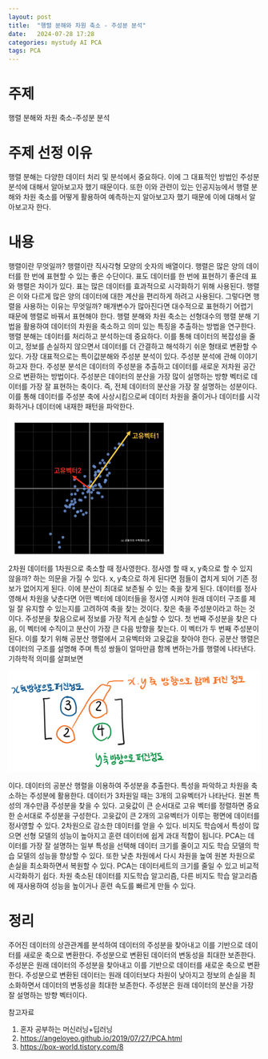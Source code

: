 ```yaml
---
layout: post
title:  "행렬 분해와 차원 축소 - 주성분 분석"
date:   2024-07-28 17:28
categories: mystudy AI PCA
tags: PCA
---
```



# 주제
행렬 분해와 차원 축소-주성분 분석

# 주제 선정 이유
행렬 분해는 다양한 데이터 처리 및 분석에서 중요하다. 이에 그 대표적인 방법인 주성분 분석에 대해서 알아보고자 했기 때문이다. 또한 이와 관련이 있는 인공지능에서 행렬 분해와 차원 축소를 어떻게 활용하여 예측하는지 알아보고자 했기 때문에 이에 대해서 알아보고자 한다.

# 내용
행렬이란 무엇일까? 행렬이란 직사각형 모양의 숫자의 배열이다. 행렬은 많은 양의 데이터를 한 번에 표현할 수 있는 좋은 수단이다. 표도 데이터를 한 번에 표현하기 좋은데 표와 행렬은 차이가 있다. 표는 많은 데이터를 효과적으로 시각화하기 위해 사용된다. 행렬은 이와 다르게 많은 양의 데이터에 대한 계산을 편리하게 하려고 사용된다. 그렇다면 행렬을 사용하는 이유는 무엇일까? 매개변수가 많아진다면 대수적으로 표현하기 어렵기 때문에 행렬로 바꿔서 표현해야 한다. 행렬 분해와 차원 축소는 선형대수의 행렬 분해 기법을 활용하여 데이터의 차원을 축소하고 의미 있는 특징을 추출하는 방법을 연구한다. 행렬 분해는 데이터를 처리하고 분석하는데 중요하다. 이를 통해 데이터의 복잡성을 줄이고, 정보를 손실하지 않으면서 데이터를 더 간결하고 해석하기 쉬운 형태로 변환할 수 있다. 가장 대표적으로는 특이값분해와 주성분 분석이 있다.
주성분 분석에 관해 이야기하고자 한다. 주성분 분석은 데이터의 주성분을 추출하고 데이터를 새로운 저차원 공간으로 변환하는 방법이다. 주성분은 데이터의 분산을 가장 많이 설명하는 방향 벡터로 데이터를 가장 잘 표현하는 축이다. 즉, 전체 데이터의 분산을 가장 잘 설명하는 성분이다. 이를 통해 데이터를 주성분 축에 사상시킴으로써 데이터 차원을 줄이거나 데이터를 시각화하거나 데이터에 내재한 패턴을 파악한다.
 
 ![Image Alt 텍스트](/assets/img/주성분석고유벡터.png)

2차원 데이터를 1차원으로 축소할 때 정사영한다. 정사영 할 때 x, y축으로 할 수 있지 않을까? 하는 의문을 가질 수 있다. x, y축으로 하게 된다면 점들이 겹치게 되어 기존 정보가 없어지게 된다. 이에 분산이 최대로 보존될 수 있는 축을 찾게 된다. 데이터를 정사영해서 차원을 낮춘다면 어떤 벡터에 데이터들을 정사영 시켜야 원래 데이터 구조를 제일 잘 유지할 수 있는지를 고려하여 축을 찾는 것이다. 찾은 축을 주성분이라고 하는 것이다. 주성분을 찾음으로써 정보를 가장 적게 손실할 수 있다. 첫 번째 주성분을 찾은 다음, 이 벡터에 수직이고 분산이 가장 큰 다음 방향을 찾는다. 이 벡터가 두 번째 주성분이 된다. 이를 찾기 위해 공분산 행렬에서 고유벡터와 고윳값을 찾아야 한다.
공분산 행렬은 데이터의 구조를 설명해 주며 특성 쌍들이 얼마만큼 함께 변하는가를 행렬에 나타낸다. 기하학적 의미를 살펴보면




 ![Image Alt 텍스트](/assets/img/주성분석기하학적의미.png)



이다. 데이터의 공분산 행렬을 이용하여 주성분을 추출한다. 특성을 파악하고 차원을 축소하는 주성분에 활용한다.
데이터가 3차원일 때는 3개의 고유벡터가 나타난다. 원본 특성의 개수만큼 주성분을 찾을 수 있다. 고윳값이 큰 순서대로 고유 벡터를 정렬하면 중요한 순서대로 주성분을 구성한다. 고윳값이 큰 2개의 고유벡터가 이루는 평면에 데이터를 정사영할 수 있다. 2차원으로 감소한 데이터를 얻을 수 있다.
비지도 학습에서 특성이 많으면 선형 모델의 성능이 높아지고 훈련 데이터에 쉽게 과대 적합이 됩니다. PCA는 데이터를 가장 잘 설명하는 일부 특성을 선택해 데이터 크기를 줄이고 지도 학습 모델의 학습 모델의 성능을 향상할 수 있다. 또한 낮춘 차원에서 다시 차원을 높여 원본 차원으로 손실을 최소화하면서 복원할 수 있다.
PCA는 데이터세트의 크기를 줄일 수 있고 비교적 시각화하기 쉽다. 차원 축소된 데이터를 지도학습 알고리즘, 다른 비지도 학습 알고리즘에 재사용하여 성능을 높이거나 훈련 속도를 빠르게 만들 수 있다.


# 정리
주어진 데이터의 상관관계를 분석하여 데이터의 주성분을 찾아내고 이를 기반으로 데이터를 새로운 축으로 변환한다. 주성분으로 변환된 데이터의 변동성을 최대한 보존한다. 주성분은 원래 데이터의 주성분을 찾아내고 이를 기반으로 데이터를 새로운 축으로 변환한다. 주성분으로 변환된 데이터는 원래 데이터보다 차원이 낮아지고 정보의 손실을 최소화하면서 데이터의 변동성을 최대한 보존한다. 주성분은 원래 데이터의 분산을 가장 잘 설명하는 방향 벡터이다. 




참고자료
1. 혼자 공부하는 머신러닝+딥러닝
2. https://angeloyeo.github.io/2019/07/27/PCA.html
3. https://box-world.tistory.com/8


